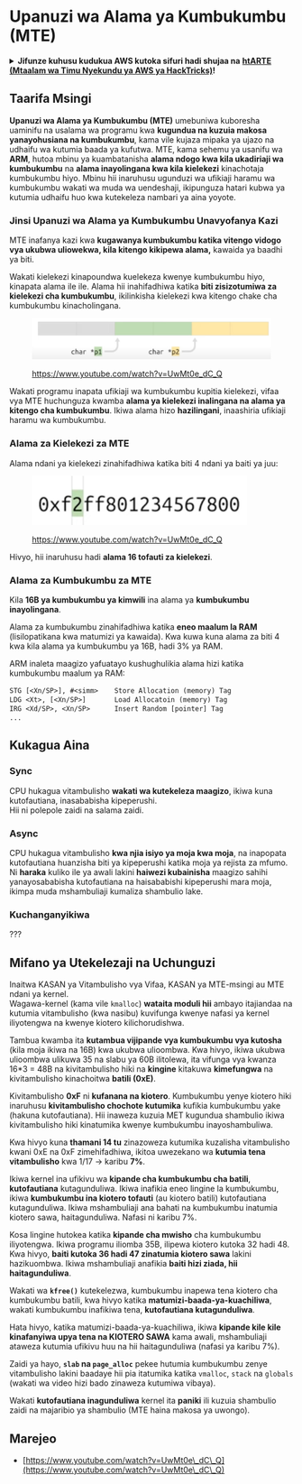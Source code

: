 # Upanuzi wa Alama ya Kumbukumbu (MTE)

<details>

<summary><strong>Jifunze kuhusu kudukua AWS kutoka sifuri hadi shujaa na</strong> <a href="https://training.hacktricks.xyz/courses/arte"><strong>htARTE (Mtaalam wa Timu Nyekundu ya AWS ya HackTricks)</strong></a><strong>!</strong></summary>

Njia nyingine za kusaidia HackTricks:

* Ikiwa unataka kuona **kampuni yako ikitangazwa kwenye HackTricks** au **kupakua HackTricks kwa PDF** Angalia [**MIPANGO YA USAJILI**](https://github.com/sponsors/carlospolop)!
* Pata [**bidhaa rasmi za PEASS & HackTricks**](https://peass.creator-spring.com)
* Gundua [**Familia ya PEASS**](https://opensea.io/collection/the-peass-family), mkusanyiko wetu wa [**NFTs**](https://opensea.io/collection/the-peass-family) ya kipekee
* **Jiunge na** 💬 [**Kikundi cha Discord**](https://discord.gg/hRep4RUj7f) au kikundi cha [**telegram**](https://t.me/peass) au **tufuate** kwenye **Twitter** 🐦 [**@hacktricks\_live**](https://twitter.com/hacktricks\_live)**.**
* **Shiriki mbinu zako za kudukua kwa kuwasilisha PRs kwa** [**HackTricks**](https://github.com/carlospolop/hacktricks) na [**HackTricks Cloud**](https://github.com/carlospolop/hacktricks-cloud) repos za github.

</details>

## Taarifa Msingi

**Upanuzi wa Alama ya Kumbukumbu (MTE)** umebuniwa kuboresha uaminifu na usalama wa programu kwa **kugundua na kuzuia makosa yanayohusiana na kumbukumbu**, kama vile kujaza mipaka ya ujazo na udhaifu wa kutumia baada ya kufutwa. MTE, kama sehemu ya usanifu wa **ARM**, hutoa mbinu ya kuambatanisha **alama ndogo kwa kila ukadiriaji wa kumbukumbu** na **alama inayolingana kwa kila kielekezi** kinachotaja kumbukumbu hiyo. Mbinu hii inaruhusu ugunduzi wa ufikiaji haramu wa kumbukumbu wakati wa muda wa uendeshaji, ikipunguza hatari kubwa ya kutumia udhaifu huo kwa kutekeleza nambari ya aina yoyote.

### **Jinsi Upanuzi wa Alama ya Kumbukumbu Unavyofanya Kazi**

MTE inafanya kazi kwa **kugawanya kumbukumbu katika vitengo vidogo vya ukubwa uliowekwa, kila kitengo kikipewa alama,** kawaida ya baadhi ya biti.&#x20;

Wakati kielekezi kinapoundwa kuelekeza kwenye kumbukumbu hiyo, kinapata alama ile ile. Alama hii inahifadhiwa katika **biti zisizotumiwa za kielekezi cha kumbukumbu**, ikilinkisha kielekezi kwa kitengo chake cha kumbukumbu kinacholingana.

<figure><img src="../../.gitbook/assets/image (1199).png" alt=""><figcaption><p><a href="https://www.youtube.com/watch?v=UwMt0e_dC_Q">https://www.youtube.com/watch?v=UwMt0e_dC_Q</a></p></figcaption></figure>

Wakati programu inapata ufikiaji wa kumbukumbu kupitia kielekezi, vifaa vya MTE huchunguza kwamba **alama ya kielekezi inalingana na alama ya kitengo cha kumbukumbu**. Ikiwa alama hizo **hazilingani**, inaashiria ufikiaji haramu wa kumbukumbu.

### Alama za Kielekezi za MTE

Alama ndani ya kielekezi zinahifadhiwa katika biti 4 ndani ya baiti ya juu:

<figure><img src="../../.gitbook/assets/image (1200).png" alt=""><figcaption><p><a href="https://www.youtube.com/watch?v=UwMt0e_dC_Q">https://www.youtube.com/watch?v=UwMt0e_dC_Q</a></p></figcaption></figure>

Hivyo, hii inaruhusu hadi **alama 16 tofauti za kielekezi**.

### Alama za Kumbukumbu za MTE

Kila **16B ya kumbukumbu ya kimwili** ina alama ya **kumbukumbu inayolingana**.

Alama za kumbukumbu zinahifadhiwa katika **eneo maalum la RAM** (lisilopatikana kwa matumizi ya kawaida). Kwa kuwa kuna alama za biti 4 kwa kila alama ya kumbukumbu ya 16B, hadi 3% ya RAM.

ARM inaleta maagizo yafuatayo kushughulikia alama hizi katika kumbukumbu maalum ya RAM:
```
STG [<Xn/SP>], #<simm>    Store Allocation (memory) Tag
LDG <Xt>, [<Xn/SP>]       Load Allocatoin (memory) Tag
IRG <Xd/SP>, <Xn/SP>      Insert Random [pointer] Tag
...
```
## Kukagua Aina

### Sync

CPU hukagua vitambulisho **wakati wa kutekeleza maagizo**, ikiwa kuna kutofautiana, inasababisha kipeperushi.\
Hii ni polepole zaidi na salama zaidi.

### Async

CPU hukagua vitambulisho **kwa njia isiyo ya moja kwa moja**, na inapopata kutofautiana huanzisha biti ya kipeperushi katika moja ya rejista za mfumo. Ni **haraka** kuliko ile ya awali lakini **haiwezi kubainisha** maagizo sahihi yanayosababisha kutofautiana na haisababishi kipeperushi mara moja, ikimpa muda mshambuliaji kumaliza shambulio lake.

### Kuchanganyikiwa

???

## Mifano ya Utekelezaji na Uchunguzi

Inaitwa KASAN ya Vitambulisho vya Vifaa, KASAN ya MTE-msingi au MTE ndani ya kernel.\
Wagawa-kernel (kama vile `kmalloc`) **wataita moduli hii** ambayo itajiandaa na kutumia vitambulisho (kwa nasibu) kuvifunga kwenye nafasi ya kernel iliyotengwa na kwenye kiotero kilichorudishwa.

Tambua kwamba ita **kutambua vijipande vya kumbukumbu vya kutosha** (kila moja ikiwa na 16B) kwa ukubwa ulioombwa. Kwa hivyo, ikiwa ukubwa ulioombwa ulikuwa 35 na slabu ya 60B ilitolewa, ita vifunga vya kwanza 16\*3 = 48B na kivitambulisho hiki na **kingine** kitakuwa **kimefungwa** na kivitambulisho kinachoitwa **batili (0xE)**.

Kivitambulisho **0xF** ni **kufanana na kiotero**. Kumbukumbu yenye kiotero hiki inaruhusu **kivitambulisho chochote kutumika** kufikia kumbukumbu yake (hakuna kutofautiana). Hii inaweza kuzuia MET kugundua shambulio ikiwa kivitambulisho hiki kinatumika kwenye kumbukumbu inayoshambuliwa.

Kwa hivyo kuna **thamani 14 tu** zinazoweza kutumika kuzalisha vitambulisho kwani 0xE na 0xF zimehifadhiwa, ikitoa uwezekano wa **kutumia tena vitambulisho** kwa 1/17 -> karibu **7%**.

Ikiwa kernel ina ufikivu wa **kipande cha kumbukumbu cha batili**, **kutofautiana** kutagunduliwa. Ikiwa inafikia eneo lingine la kumbukumbu, ikiwa **kumbukumbu ina kiotero tofauti** (au kiotero batili) kutofautiana kutagunduliwa. Ikiwa mshambuliaji ana bahati na kumbukumbu inatumia kiotero sawa, haitagunduliwa. Nafasi ni karibu 7%.

Kosa lingine hutokea katika **kipande cha mwisho** cha kumbukumbu iliyotengwa. Ikiwa programu iliomba 35B, ilipewa kiotero kutoka 32 hadi 48. Kwa hivyo, **baiti kutoka 36 hadi 47 zinatumia kiotero sawa** lakini hazikuombwa. Ikiwa mshambuliaji anafikia **baiti hizi ziada, hii haitagunduliwa**.

Wakati wa **`kfree()`** kutekelezwa, kumbukumbu inapewa tena kiotero cha kumbukumbu batili, kwa hivyo katika **matumizi-baada-ya-kuachiliwa**, wakati kumbukumbu inafikiwa tena, **kutofautiana kutagunduliwa**.

Hata hivyo, katika matumizi-baada-ya-kuachiliwa, ikiwa **kipande kile kile kinafanyiwa upya tena na KIOTERO SAWA** kama awali, mshambuliaji ataweza kutumia ufikivu huu na hii haitagunduliwa (nafasi ya karibu 7%).

Zaidi ya hayo, **`slab` na `page_alloc`** pekee hutumia kumbukumbu zenye vitambulisho lakini baadaye hii pia itatumika katika `vmalloc`, `stack` na `globals` (wakati wa video hizi bado zinaweza kutumiwa vibaya).

Wakati **kutofautiana inagunduliwa** kernel ita **paniki** ili kuzuia shambulio zaidi na majaribio ya shambulio (MTE haina makosa ya uwongo).

## Marejeo

* [https://www.youtube.com/watch?v=UwMt0e\_dC\_Q](https://www.youtube.com/watch?v=UwMt0e\_dC\_Q)
